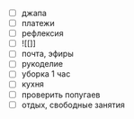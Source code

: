 - [ ] джапа
- [ ] платежи
- [ ] рефлексия
- [ ] ![[]]
- [ ] почта, эфиры
- [ ] рукоделие 
- [ ] уборка 1 час
- [ ] кухня
- [ ] проверить попугаев
- [ ] отдых, свободные занятия